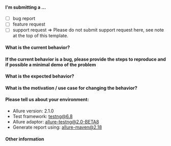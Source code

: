[//]: # (
. Note: for support questions, please use Stackoverflow or Gitter**. 
. This repository's issues are reserved for feature requests and bug reports.
.
. In case of any problems with Allure Jenkins plugin** please use the following repository 
. to create an issue: https://github.com/jenkinsci/allure-plugin/issues
.
. Make sure you have a clear name for your issue. The name should start with a capital 
. letter and no dot is required in the end of the sentence. An example of good issue names:
.
. - The report is broken in IE11
. - Add an ability to disable default plugins
. - Support emoji in test descriptions
)

#### I'm submitting a ... 
  - [ ] bug report
  - [ ] feature request
  - [ ] support request => Please do not submit support request here, see note at the top of this template.

#### What is the current behavior?


#### If the current behavior is a bug, please provide the steps to reproduce and if possible a minimal demo of the problem


#### What is the expected behavior?


#### What is the motivation / use case for changing the behavior?


#### Please tell us about your environment:

- Allure version:        2.1.0
- Test framework:        testng@6.8
- Allure adaptor:        allure-testng@2.0-BETA8
- Generate report using: allure-maven@2.18

#### Other information 

[//]: # (
. e.g. detailed explanation, stacktraces, related issues, suggestions 
. how to fix, links for us to have more context, eg. Stackoverflow, Gitter etc
)
